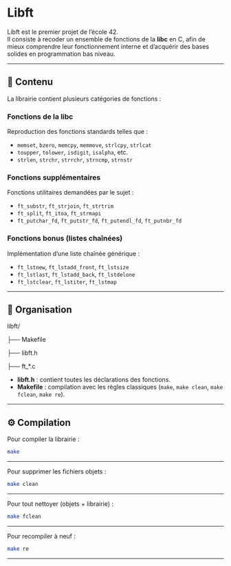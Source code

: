 # Libft

Libft est le premier projet de l’école 42.  
Il consiste à recoder un ensemble de fonctions de la **libc** en C, afin de mieux comprendre leur fonctionnement interne et d’acquérir des bases solides en programmation bas niveau.

---

## 📖 Contenu

La librairie contient plusieurs catégories de fonctions :

### Fonctions de la libc
Reproduction des fonctions standards telles que :
- `memset`, `bzero`, `memcpy`, `memmove`, `strlcpy`, `strlcat`
- `toupper`, `tolower`, `isdigit`, `isalpha`, etc.
- `strlen`, `strchr`, `strrchr`, `strncmp`, `strnstr`

### Fonctions supplémentaires
Fonctions utilitaires demandées par le sujet :
- `ft_substr`, `ft_strjoin`, `ft_strtrim`
- `ft_split`, `ft_itoa`, `ft_strmapi`
- `ft_putchar_fd`, `ft_putstr_fd`, `ft_putendl_fd`, `ft_putnbr_fd`

### Fonctions bonus (listes chaînées)
Implémentation d’une liste chaînée générique :
- `ft_lstnew`, `ft_lstadd_front`, `ft_lstsize`
- `ft_lstlast`, `ft_lstadd_back`, `ft_lstdelone`
- `ft_lstclear`, `ft_lstiter`, `ft_lstmap`

---

## 📂 Organisation

libft/

├── Makefile

├── libft.h

├── ft_*.c


- **libft.h** : contient toutes les déclarations des fonctions.  
- **Makefile** : compilation avec les règles classiques (`make`, `make clean`, `make fclean`, `make re`).

---

## ⚙️ Compilation

Pour compiler la librairie :  
``` bash
make
```
---
Pour supprimer les fichiers objets :
```bash
make clean
```
---
Pour tout nettoyer (objets + librairie) :
```bash
make fclean
```
---
Pour recompiler à neuf :
```bash
make re
```
---
